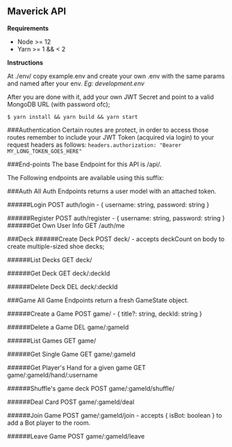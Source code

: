 ## Maverick API

**Requirements**
- Node >= 12
- Yarn >= 1 && < 2


**Instructions**

At ./env/ copy example.env and create your own .env with the same params and named after your env.
_Eg: development.env_

After you are done with it, add your own JWT Secret and point to a valid MongoDB URL (with password ofc);

```
$ yarn install && yarn build && yarn start
```

###Authentication
Certain routes are protect, in order to access those routes remember to include your JWT Token (acquired via login) to your request headers as follows:
`headers.authorization: "Bearer MY_LONG_TOKEN_GOES_HERE"`

###End-points
The base Endpoint for this API is /api/.

The Following endpoints are available using this suffix:

###Auth
All Auth Endpoints returns a user model with an attached token.

######Login
POST auth/login - { username: string, password: string }

######Register
POST auth/register - { username: string, password: string }
######Get Own User Info
GET /auth/me

###Deck
######Create Deck
POST deck/ - accepts deckCount on body to create multiple-sized shoe decks;

######List Decks
GET deck/

######Get Deck
GET deck/:deckId

######Delete Deck
DEL deck/:deckId

###Game
All Game Endpoints return a fresh GameState object.

######Create a Game
POST game/ - { title?: string, deckId: string }

######Delete a Game
DEL game/:gameId 

######List Games
GET game/

######Get Single Game
GET game/:gameId

######Get Player's Hand for a given game
GET game/:gameId/hand/:username

######Shuffle's game deck
POST game/:gameId/shuffle/

######Deal Card
POST game/:gameId/deal

######Join Game
POST game/:gameId/join - accepts { isBot: boolean } to add a Bot player to the room.

######Leave Game
POST game/:gameId/leave

